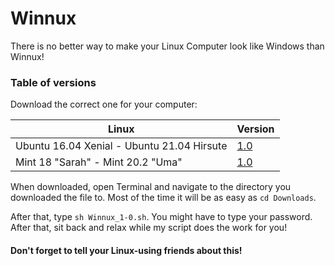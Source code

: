 # Winnux

There is no better way to make your Linux Computer look like Windows than Winnux!

### Table of versions
Download the correct one for your computer:

Linux | Version
------------ | -------------
Ubuntu 16.04 Xenial - Ubuntu 21.04 Hirsute | [1.0](https://github.com/techguy16/winnux/releases/download/1.0/Winnux_1-0.sh)
Mint 18 "Sarah" - Mint 20.2 "Uma" | [1.0](https://github.com/techguy16/winnux/releases/download/1.0/Winnux_1-0.sh)

When downloaded, open Terminal and navigate to the directory you downloaded the file to. Most of the time it will be as easy as  ```cd Downloads```. 

After that, type ```sh Winnux_1-0.sh```. You might have to type your password. After that, sit back and relax while my script does the work for you!

#### Don't forget to tell your Linux-using friends about this!
